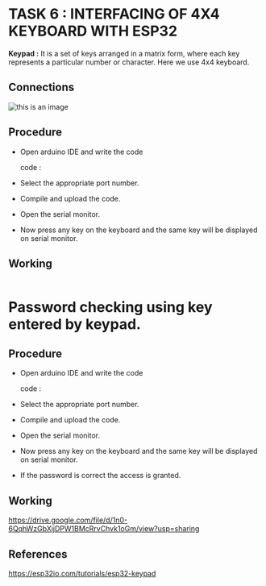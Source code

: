 # TASK 6 : INTERFACING OF 4X4 KEYBOARD WITH ESP32

**Keypad :** It is a set of keys arranged in a matrix form, where each key represents a particular number or character. Here we use 4x4 keyboard.

## Connections 
![this is an image]()

## Procedure 
* Open arduino IDE and write the code

  code :

*  Select the appropriate port number.
*  Compile and upload the code.
*  Open the serial monitor.
*  Now press any key on the keyboard and the same key will be displayed on serial monitor.

## Working
![]()

# Password checking using key entered by keypad.

## Procedure 
* Open arduino IDE and write the code

  code :

*  Select the appropriate port number.
*  Compile and upload the code.
*  Open the serial monitor.
*  Now press any key on the keyboard and the same key will be displayed on serial monitor.
*  If the password is correct the access is granted.

## Working

https://drive.google.com/file/d/1n0-6QqhWzGbXijDPW1BMcRrvChvk1oGm/view?usp=sharing

## References

https://esp32io.com/tutorials/esp32-keypad 

